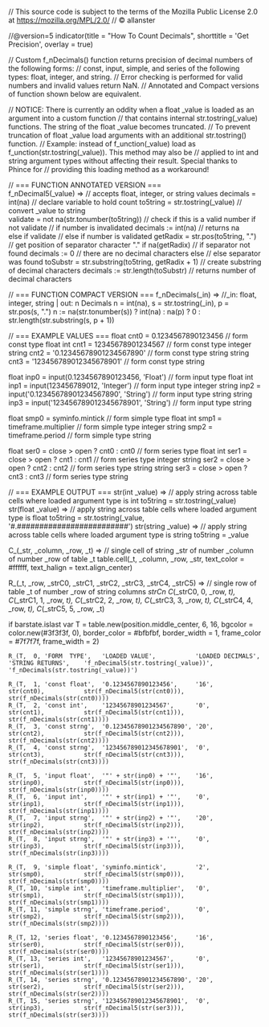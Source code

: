 // This source code is subject to the terms of the Mozilla Public License 2.0 at https://mozilla.org/MPL/2.0/
// © allanster

//@version=5
indicator(title = "How To Count Decimals", shorttitle = 'Get Precision', overlay = true)

// Custom f_nDecimals() function returns precision of decimal numbers of the following forms:
// const, input, simple, and series of the following types: float, integer, and string.
// Error checking is performed for valid numbers and invalid values return NaN.
// Annotated and Compact versions of function shown below are equivalent.

// NOTICE: There is currently an oddity when a float _value is loaded as an argument into a custom function
// that contains internal str.tostring(_value) functions. The string of the float _value becomes truncated.
// To prevent truncation of float _value load arguments with an additional str.tostring() function.
// Example: instead of f_unction(_value) load as f_unction(str.tostring(_value)). This method may also be
// applied to int and string argument types without affecting their result. Special thanks to Phince for
// providing this loading method as a workaround! 



// === FUNCTION ANNOTATED VERSION ===                                 
f_nDecimal5(_value) =>                                                // accepts float, integer, or string values
    decimals  = int(na)                                               // declare variable to hold count
    to5tring  = str.tostring(_value)                                  // convert _value to string    
    validate  = not na(str.tonumber(to5tring))                        // check if this is a valid number
    if not validate                                                   // if number is invalidated
        decimals := int(na)                                           // returns na    
    else if validate                                                  // else if number is validated
        getRadix  = str.pos(to5tring, ".")                            // get position of separator character "."
        if na(getRadix)                                               // if separator not found
            decimals := 0                                             // there are no decimal characters
        else                                                          // else separator was found
            toSubstr  = str.substring(to5tring, getRadix + 1)         // create substring of decimal characters
            decimals := str.length(toSubstr)                          // returns number of decimal characters

// === FUNCTION COMPACT VERSION ===
f_nDecimals(_in) => //_in: float, integer, string | out: n Decimals
    n  = int(na), s = str.tostring(_in), p = str.pos(s, ".")
    n := na(str.tonumber(s)) ? int(na) : na(p) ? 0 :
     str.length(str.substring(s, p + 1))



// === EXAMPLE VALUES ===
float  cnt0 = 0.1234567890123456                                      // form const  type float
int    cnt1 = 12345678901234567                                       // form const  type integer
string cnt2 = '0.12345678901234567890'                                // form const  type string
string cnt3 = '123456789012345678901'                                 // form const  type string

float  inp0 = input(0.1234567890123456,       'Float')                // form input  type float
int    inp1 = input(123456789012,             'Integer')              // form input  type integer
string inp2 = input('0.12345678901234567890', 'String')               // form input  type string
string inp3 = input('123456789012345678901',  'String')               // form input  type string

float  smp0 = syminfo.mintick                                         // form simple type float
int    smp1 = timeframe.multiplier                                    // form simple type integer
string smp2 = timeframe.period                                        // form simple type string

float  ser0 = close > open ? cnt0 : cnt0                              // form series type float
int    ser1 = close > open ? cnt1 : cnt1                              // form series type integer
string ser2 = close > open ? cnt2 : cnt2                              // form series type string
string ser3 = close > open ? cnt3 : cnt3                              // form series type string



// === EXAMPLE OUTPUT ===
str(int    _value) => // apply string across table cells where loaded argument type is int
    to5tring  = str.tostring(_value)
str(float  _value) => // apply string across table cells where loaded argument type is float
    to5tring  = str.tostring(_value, '#.#########################')
str(string _value) => // apply string across table cells where loaded argument type is string
    to5tring  = _value

C_(_str, _column, _row, _t) => // single cell of string _str of number _column of number _row of table _t
    table.cell(_t, _column, _row, _str,
     text_color = #ffffff, text_halign = text.align_center)

R_(_t, _row, _strC0, _strC1, _strC2, _strC3, _strC4, _strC5) => // single row of table _t of number _row of string columns _strCn
    C_(_strC0, 0, _row, _t), C_(_strC1, 1, _row, _t), C_(_strC2, 2, _row, _t), C_(_strC3, 3, _row, _t), C_(_strC4, 4, _row, _t), C_(_strC5, 5, _row, _t)

if barstate.islast
    var T = table.new(position.middle_center, 6, 16, bgcolor = color.new(#3f3f3f, 0),
     border_color = #bfbfbf, border_width = 1, frame_color = #7f7f7f, frame_width = 2)
    
    R_(T,  0, 'FORM  TYPE',   'LOADED VALUE',           'LOADED DECIMALS',    'STRING RETURNS',    'f_nDecimal5(str.tostring(_value))',  'f_nDecimals(str.tostring(_value))')

    R_(T,  1, 'const float',  '0.1234567890123456',     '16',                 str(cnt0),           str(f_nDecimal5(str(cnt0))),          str(f_nDecimals(str(cnt0))))
    R_(T,  2, 'const int',    '12345678901234567',      '0',                  str(cnt1),           str(f_nDecimal5(str(cnt1))),          str(f_nDecimals(str(cnt1))))
    R_(T,  3, 'const strng',  '0.12345678901234567890', '20',                 str(cnt2),           str(f_nDecimal5(str(cnt2))),          str(f_nDecimals(str(cnt2))))
    R_(T,  4, 'const strng',  '123456789012345678901',  '0',                  str(cnt3),           str(f_nDecimal5(str(cnt3))),          str(f_nDecimals(str(cnt3))))

    R_(T,  5, 'input float',  '"' + str(inp0) + '"',    '16',                 str(inp0),           str(f_nDecimal5(str(inp0))),          str(f_nDecimals(str(inp0))))
    R_(T,  6, 'input int',    '"' + str(inp1) + '"',    '0',                  str(inp1),           str(f_nDecimal5(str(inp1))),          str(f_nDecimals(str(inp1))))
    R_(T,  7, 'input strng',  '"' + str(inp2) + '"',    '20',                 str(inp2),           str(f_nDecimal5(str(inp2))),          str(f_nDecimals(str(inp2))))
    R_(T,  8, 'input strng',  '"' + str(inp3) + '"',    '0',                  str(inp3),           str(f_nDecimal5(str(inp3))),          str(f_nDecimals(str(inp3))))

    R_(T,  9, 'simple float', 'syminfo.mintick',        '2',                  str(smp0),           str(f_nDecimal5(str(smp0))),          str(f_nDecimals(str(smp0))))
    R_(T, 10, 'simple int',   'timeframe.multiplier',   '0',                  str(smp1),           str(f_nDecimal5(str(smp1))),          str(f_nDecimals(str(smp1))))
    R_(T, 11, 'simple strng', 'timeframe.period',       '0',                  str(smp2),           str(f_nDecimal5(str(smp2))),          str(f_nDecimals(str(smp2))))

    R_(T, 12, 'series float', '0.1234567890123456',     '16',                 str(ser0),           str(f_nDecimal5(str(ser0))),          str(f_nDecimals(str(ser0))))
    R_(T, 13, 'series int',   '12345678901234567',      '0',                  str(ser1),           str(f_nDecimal5(str(ser1))),          str(f_nDecimals(str(ser1))))
    R_(T, 14, 'series strng', '0.12345678901234567890', '20',                 str(ser2),           str(f_nDecimal5(str(ser2))),          str(f_nDecimals(str(ser2))))
    R_(T, 15, 'series strng', '123456789012345678901',  '0',                  str(inp3),           str(f_nDecimal5(str(ser3))),          str(f_nDecimals(str(ser3))))